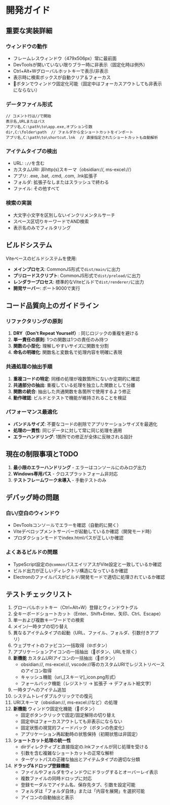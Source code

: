 # 開発ガイド

## 重要な実装詳細

### ウィンドウの動作
- フレームレスウィンドウ（479x506px）常に最前面
- DevToolsが開いていない限りブラー時に非表示（固定化時は例外）
- Ctrl+Alt+Wグローバルホットキーで表示/非表示
- 表示時に検索ボックスが自動クリア＆フォーカス
- 📌ボタンでウィンドウ固定化可能（固定中はフォーカスアウトしても非表示にならない）

### データファイル形式
```
// コメント行は//で開始
表示名,URLまたはパス
アプリ名,C:\path\to\app.exe,オプション引数
dir,C:\folder\path  // フォルダから全ショートカットをインポート
アプリ名,C:\path\to\shortcut.lnk  // 直接指定されたショートカットも自動解析
```

### アイテムタイプの検出
- URL: `://`を含む
- カスタムURI: 非http(s)スキーマ（obsidian://, ms-excel://）
- アプリ: .exe, .bat, .cmd, .com, .lnk拡張子
- フォルダ: 拡張子なしまたはスラッシュで終わる
- ファイル: その他すべて

### 検索の実装
- 大文字小文字を区別しないインクリメンタルサーチ
- スペース区切りキーワードでAND検索
- 表示名のみでフィルタリング

## ビルドシステム

Viteベースのビルドシステムを使用:
- **メインプロセス**: CommonJS形式で`dist/main/`に出力
- **プリロードスクリプト**: CommonJS形式で`dist/preload/`に出力
- **レンダラープロセス**: 標準的なViteビルドで`dist/renderer/`に出力
- **開発サーバー**: ポート9000で実行

## コード品質向上のガイドライン

### リファクタリングの原則
1. **DRY（Don't Repeat Yourself）**: 同じロジックの重複を避ける
2. **単一責任の原則**: 1つの関数は1つの責任のみ持つ
3. **関数の小型化**: 理解しやすいサイズに関数を分割
4. **命名の明確化**: 関数名と変数名で処理内容を明確に表現

### 共通処理の抽出手順
1. **重複コードの特定**: 同様の処理が複数箇所にないか定期的に確認
2. **共通部分の抽出**: 重複している処理を独立した関数として分離
3. **関数の統合**: 抽出した共通関数を各箇所で使用するよう修正
4. **動作確認**: ビルドとテストで機能が維持されることを検証

### パフォーマンス最適化
- **バンドルサイズ**: 不要なコードの削除でアプリケーションサイズを最適化
- **処理の一貫性**: 同じデータに対して常に同じ処理を適用
- **エラーハンドリング**: 1箇所での修正が全体に反映される設計

## 現在の制限事項とTODO

1. **最小限のエラーハンドリング** - エラーはコンソールにのみログ出力
2. **Windows専用パス** - クロスプラットフォーム非対応
3. **テストフレームワーク未導入** - 手動テストのみ

## デバッグ時の問題

### 白い/空白のウィンドウ
- DevToolsコンソールでエラーを確認（自動的に開く）
- Viteデベロップメントサーバーが起動しているか確認（開発モード時）
- プロダクションモードでindex.htmlパスが正しいか確認

### よくあるビルドの問題
- TypeScript設定の`@common`パスエイリアスがVite設定と一致しているか確認
- ビルド出力が正しいディレクトリ構造になっているか確認
- Electronのファイルパスがビルド/開発モードで適切に処理されているか確認

## テストチェックリスト

1. グローバルホットキー（Ctrl+Alt+W）登録とウィンドウトグル
2. 全キーボードショートカット（Enter、Shift+Enter、矢印、Ctrl、Escape）
3. 単一および複数キーワードでの検索
4. メイン/一時タブの切り替え
5. 異なるアイテムタイプの起動（URL、ファイル、フォルダ、引数付きアプリ）
6. ウェブサイトのファビコン一括取得（🌐ボタン）
7. アプリケーションアイコンの一括抽出（🎨ボタン、URLを除く） 
8. **新機能** カスタムURIアイコンの一括抽出（🎨ボタン）
   - obsidian://, ms-excel://, vscode://等のカスタムURIでレジストリベースのアイコン取得
   - キャッシュ機能（uri_[スキーマ]_icon.png形式）
   - フォールバック機能（レジストリ → 拡張子 → デフォルト絵文字）
9. 一時タブへのアイテム追加
10. システムトレイダブルクリックでの復元
11. URIスキーマ（obsidian://, ms-excel://など）の処理
12. **新機能** ウィンドウ固定化機能（📌ボタン）
    - 固定ボタンクリックで固定/固定解除の切り替え
    - 固定中はフォーカスアウトしても非表示にならない
    - 固定状態の視覚的フィードバック（ボタンの色変化）
    - アプリケーション再起動時の状態保持（初期状態は非固定）
13. **ショートカット処理の統一性**
    - dirディレクティブと直接指定の.lnkファイルが同じ処理を受ける
    - 引数を含む複雑なショートカットの正常な解析
    - ターゲットパスの正確な抽出とアイテムタイプの適切な分類
14. **ドラッグ&ドロップ登録機能**
    - ファイルやフォルダをウィンドウにドラッグするとオーバーレイ表示
    - 複数ファイルの同時ドロップに対応
    - 登録モーダルでアイテム名、保存先タブ、引数を設定可能
    - フォルダは「フォルダ自体」または「内容を展開」を選択可能
    - アイコンの自動抽出と表示